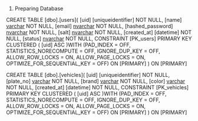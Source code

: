 1. Preparing Database

CREATE TABLE [dbo].[users](
	[uid] [uniqueidentifier] NOT NULL,
	[name] [varchar](50) NOT NULL,
	[email] [nvarchar](150) NOT NULL,
	[hashed_password] [nvarchar](150) NOT NULL,
	[salt] [nvarchar](150) NOT NULL,
	[created_at] [datetime] NOT NULL,
	[status] [nvarchar](15) NOT NULL,
 CONSTRAINT [PK_users] PRIMARY KEY CLUSTERED 
(
	[uid] ASC
)WITH (PAD_INDEX = OFF, STATISTICS_NORECOMPUTE = OFF, IGNORE_DUP_KEY = OFF, ALLOW_ROW_LOCKS = ON, ALLOW_PAGE_LOCKS = ON, OPTIMIZE_FOR_SEQUENTIAL_KEY = OFF) ON [PRIMARY]
) ON [PRIMARY]

CREATE TABLE [dbo].[vehicles](
	[uid] [uniqueidentifier] NOT NULL,
	[plate_no] [varchar](50) NOT NULL,
	[brand] [varchar](50) NOT NULL,
	[color] [varchar](50) NOT NULL,
	[created_at] [datetime] NOT NULL,
 CONSTRAINT [PK_vehicles] PRIMARY KEY CLUSTERED 
(
	[uid] ASC
)WITH (PAD_INDEX = OFF, STATISTICS_NORECOMPUTE = OFF, IGNORE_DUP_KEY = OFF, ALLOW_ROW_LOCKS = ON, ALLOW_PAGE_LOCKS = ON, OPTIMIZE_FOR_SEQUENTIAL_KEY = OFF) ON [PRIMARY]
) ON [PRIMARY]
